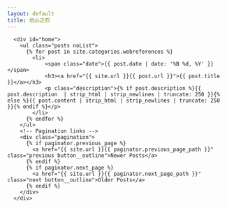 ```yaml
---
layout: default
title: 他山之石
---
```


      <div id="home">
        <ul class="posts noList">
          {% for post in site.categories.webreferences %}
            <li>
            	<span class="date">{{ post.date | date: '%B %d, %Y' }}</span>
            	<h3><a href="{{ site.url }}{{ post.url }}">{{ post.title }}</a></h3>
            	<p class="description">{% if post.description %}{{ post.description  | strip_html | strip_newlines | truncate: 250 }}{% else %}{{ post.content | strip_html | strip_newlines | truncate: 250 }}{% endif %}</p>
            </li>
          {% endfor %}
        </ul>
        <!-- Pagination links -->
        <div class="pagination">
          {% if paginator.previous_page %}
            <a href="{{ site.url }}{{ paginator.previous_page_path }}" class="previous button__outline">Newer Posts</a>  
          {% endif %} 
          {% if paginator.next_page %}
            <a href="{{ site.url }}{{ paginator.next_page_path }}" class="next button__outline">Older Posts</a>
          {% endif %}
        </div>
      </div>
